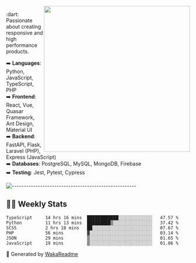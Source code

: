 <img src="https://github-readme-stats.vercel.app/api?username=iguit0&show_icons=true&include_all_commits=true&count_private=true&theme=dracula" min-width="400px" max-width="400px" width="400px" align="right" />

<p align="left"> 
  :dart: Passionate about creating responsive and high performance products.
</p>

<p align="left">
  ➡️ <strong>Languages</strong>: Python, JavaScript, TypeScript, PHP<br>
  ➡️ <strong>Frontend</strong>: React, Vue, Quasar Framework, Ant Design, Material UI<br>
  ➡️ <strong>Backend</strong>: FastAPI, Flask, Laravel (PHP), Express (JavaScript)<br>
  ➡️ <strong>Databases</strong>: PostgreSQL, MySQL, MongoDB, Firebase<br>
  ➡️ <strong>Testing</strong>: Jest, Pytest, Cypress<br>
</p>

![-----------------------------------------------------](https://raw.githubusercontent.com/andreasbm/readme/master/assets/lines/vintage.png)

## :man_technologist: Weekly Stats
<!--START_SECTION:waka-->

```text
TypeScript     14 hrs 16 mins  ████████████░░░░░░░░░░░░░   47.57 %
Python         11 hrs 13 mins  █████████▒░░░░░░░░░░░░░░░   37.42 %
SCSS           2 hrs 18 mins   ██░░░░░░░░░░░░░░░░░░░░░░░   07.67 %
PHP            56 mins         ▓░░░░░░░░░░░░░░░░░░░░░░░░   03.14 %
JSON           29 mins         ▒░░░░░░░░░░░░░░░░░░░░░░░░   01.65 %
JavaScript     19 mins         ▒░░░░░░░░░░░░░░░░░░░░░░░░   01.06 %
```

<!--END_SECTION:waka-->

🚀 Generated by [WakaReadme](https://github.com/athul/waka-readme)
